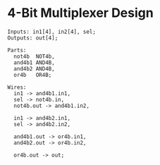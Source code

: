 4-Bit Multiplexer Design
========================

```
Inputs: in1[4], in2[4], sel;
Outputs: out[4];

Parts:
  not4b  NOT4b,
  and4b1 AND4B,
  and4b2 AND4B,
  or4b   OR4B;

Wires:
  in1 -> and4b1.in1,
  sel -> not4b.in,
  not4b.out -> and4b1.in2,

  in1 -> and4b2.in1,
  sel -> and4b2.in2,

  and4b1.out -> or4b.in1,
  and4b2.out -> or4b.in2,

  or4b.out -> out;
```
